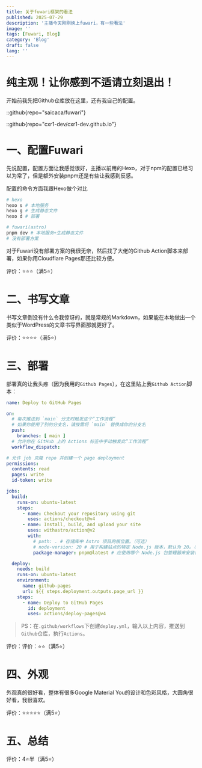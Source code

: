 ```yaml
---
title: 关于fuwari框架的看法
published: 2025-07-29
description: '主播今天刚刚换上fuwari，有一些看法'
image: ''
tags: [Fuwari, Blog]
category: 'Blog'
draft: false 
lang: ''
---
```

# 纯主观！让你感到不适请立刻退出！

开始前我先把Github仓库放在这里，还有我自己的配置。

::github{repo="saicaca/fuwari"}

::github{repo="cxr1-dev/cxr1-dev.github.io"}

# 一、配置Fuwari

先说配置，配置方面让我感觉很好，主播以前用的Hexo，对于npm的配置已经习以为常了，但是额外安装pnpm还是有些让我感到反感。

配置的命令方面我跟Hexo做个对比

```bash
# hexo
hexo s # 本地服务
hexo g # 生成静态文件
hexo d # 部署
```

```bash
# fuwari(astro)
pnpm dev # 本地服务+生成静态文件
# 没有部署方案
```

对于Fuwari没有部署方案的我很无奈，然后找了大佬的Github Action脚本来部署，如果你用Cloudflare Pages那还比较方便。

评价：⭐⭐⭐（满5⭐）

# 二、书写文章

书写文章倒没有什么令我惊讶的，就是常规的Markdown，如果能在本地做出一个类似于WordPress的文章书写界面那就更好了。

评价：⭐⭐⭐⭐（满5⭐）

# 三、部署

部署真的让我头疼（因为我用的`Github Pages`），在这里贴上我`Github Action`脚本：

```yaml
name: Deploy to GitHub Pages

on:
  # 每次推送到 `main` 分支时触发这个“工作流程”
  # 如果你使用了别的分支名，请按需将 `main` 替换成你的分支名
  push:
    branches: [ main ]
  # 允许你在 GitHub 上的 Actions 标签中手动触发此“工作流程”
  workflow_dispatch:

# 允许 job 克隆 repo 并创建一个 page deployment
permissions:
  contents: read
  pages: write
  id-token: write

jobs:
  build:
    runs-on: ubuntu-latest
    steps:
      - name: Checkout your repository using git
        uses: actions/checkout@v4
      - name: Install, build, and upload your site
        uses: withastro/action@v2
        with:
          # path: . # 存储库中 Astro 项目的根位置。（可选）
          # node-version: 20 # 用于构建站点的特定 Node.js 版本，默认为 20。（可选）
          package-manager: pnpm@latest # 应使用哪个 Node.js 包管理器来安装依赖项和构建站点。会根据存储库中的 lockfile 自动检测。

  deploy:
    needs: build
    runs-on: ubuntu-latest
    environment:
      name: github-pages
      url: ${{ steps.deployment.outputs.page_url }}
    steps:
      - name: Deploy to GitHub Pages
        id: deployment
        uses: actions/deploy-pages@v4

```

> PS：在`.github/workflows`下创建`deploy.yml`，输入以上内容，推送到`Github`仓库，执行`Actions`。

评价：评价：⭐⭐（满5⭐）

# 四、外观

外观真的很好看，整体有很多Google Material You的设计和色彩风格，大圆角很好看，我很喜欢。

评价：⭐⭐⭐⭐⭐（满5⭐）

# 五、总结

评价：4⭐半（满5⭐）

<script src="https://giscus.app/client.js"
        data-repo="cxr1-dev/giscus-fuwari"
        data-repo-id="R_kgDOPYpcxQ"
        data-category="Announcements"
        data-category-id="DIC_kwDOPYpcxc4CtzPu"
        data-mapping="pathname"
        data-strict="0"
        data-reactions-enabled="1"
        data-emit-metadata="0"
        data-input-position="top"
        data-theme="dark"
        data-lang="zh-CN"
        data-loading="lazy"
        crossorigin="anonymous"
        async>
</script>